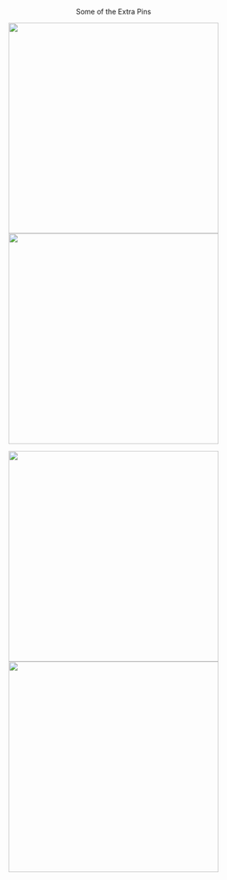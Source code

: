 <!--
### Hi there 👋

Here are some ideas to get you started:

- 🔭 I’m currently working on ...
- 🌱 I’m currently learning ...
- 👯 I’m looking to collaborate on ...
- 🤔 I’m looking for help with ...
- 💬 Ask me about ...
- 📫 How to reach me: ...
- 😄 Pronouns: ...
- ⚡ Fun fact: ...

<h1 align="center">Hi 👋, I'm Dhyey Thumar!</h1>
-->

<p align="center">Some of the Extra Pins</p>

<p align="center"> 
  <a style="margin-bottom: 12px" href="https://github.com/dhyeythumar/mlagents-video-streamer">
    <img align="center" src="https://github-readme-stats.vercel.app/api/pin/?username=dhyeythumar&repo=mlagents-video-streamer" width = 420/>
  </a>
  <a style="margin-bottom: 12px" href="https://github.com/dhyeythumar/gym-video-streamer">
    <img align="center" src="https://github-readme-stats.vercel.app/api/pin/?username=dhyeythumar&repo=gym-video-streamer" width = 420/>
  </a>
</p>

<p align="center"> 
  <a href="https://github.com/dhyeythumar/awesome-readme-tools">
    <img align="center" src="https://github-readme-stats.vercel.app/api/pin/?username=dhyeythumar&repo=awesome-readme-tools" width = 420/>
  </a>
  <a href="https://github.com/dhyeythumar/BoatAttack-with-ML-Agents">
    <img align="center" src="https://github-readme-stats.vercel.app/api/pin/?username=dhyeythumar&repo=BoatAttack-with-ML-Agents" width = 420/>
  </a>
</p>
<!--
<details>
<summary>Extra Pins</summary>
<br>
  <a href="https://github.com/dhyeythumar/cv2module">
    <img align="center" src="https://github-readme-stats.vercel.app/api/pin/?username=dhyeythumar&repo=cv2module" />
  </a>
</details>
-->
